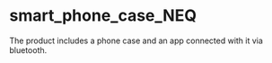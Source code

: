 # smart_phone_case_NEQ
The product includes a phone case and an app connected with it via bluetooth.
